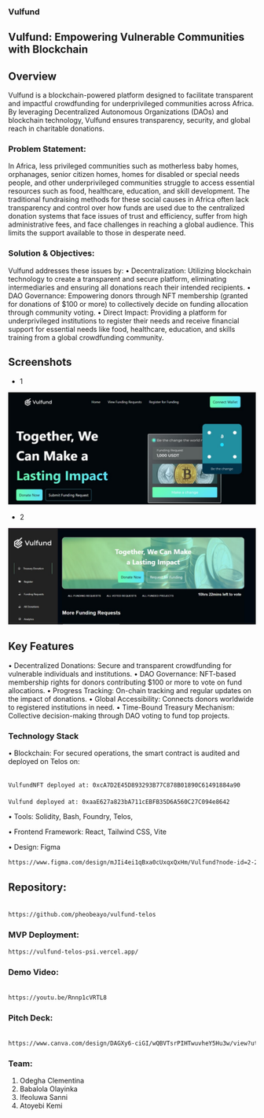 ### Vulfund

## Vulfund: Empowering Vulnerable Communities with Blockchain

## Overview
Vulfund is a blockchain-powered platform designed to facilitate transparent and impactful crowdfunding for underprivileged communities across Africa. By leveraging Decentralized Autonomous Organizations (DAOs) and blockchain technology, Vulfund ensures transparency, security, and global reach in charitable donations.


### Problem Statement:
In Africa, less privileged communities such as motherless baby homes, orphanages, senior citizen homes, homes for disabled or special needs people, and other underprivileged communities struggle to access essential resources such as food, healthcare, education, and skill development.
The traditional fundraising methods for these social causes in Africa often lack transparency and control over how funds are used due to the centralized donation systems that face issues of trust and efficiency, suffer from high administrative fees, and face challenges in reaching a global audience. This limits the support available to those in desperate need.

### Solution & Objectives:
Vulfund addresses these issues by:
•	Decentralization: Utilizing blockchain technology to create a transparent and secure platform, eliminating intermediaries and ensuring all donations reach their intended recipients.
•	DAO Governance: Empowering donors through NFT membership (granted for donations of $100 or more) to collectively decide on funding allocation through community voting.
•	Direct Impact: Providing a platform for underprivileged institutions to register their needs and receive financial support for essential needs like food, healthcare, education, and skills training from a global crowdfunding community.

## Screenshots

- 1

![Screenshot1](public/screenshot1.jpg)

- 2

![Screenshot1](public/screenshot2.jpg)

## Key Features
•	Decentralized Donations: Secure and transparent crowdfunding for vulnerable individuals and institutions.
•	DAO Governance: NFT-based membership rights for donors contributing $100 or more to vote on fund allocations.
•	Progress Tracking: On-chain tracking and regular updates on the impact of donations.
•	Global Accessibility: Connects donors worldwide to registered institutions in need.
•	Time-Bound Treasury Mechanism: Collective decision-making through DAO voting to fund top projects.


### Technology Stack
•	Blockchain: For secured operations, the smart contract is audited and deployed on Telos on:

```bash

VulfundNFT deployed at: 0xcA7D2E45D893293B77C878B01890C61491884a90

Vulfund deployed at: 0xaaE627a823bA711cEBFB35D6A560C27C094e8642


```

•   Tools: Solidity, Bash, Foundry, Telos,

•	Frontend Framework: React, Tailwind CSS, Vite

•	Design: Figma
``` bash
https://www.figma.com/design/mJIi4ei1qBxa0cUxqxQxHm/Vulfund?node-id=2-2

```
## Repository: 
``` bash

https://github.com/pheobeayo/vulfund-telos

```

### MVP Deployment: 
```bash
https://vulfund-telos-psi.vercel.app/
```

### Demo Video: 
```bash

https://youtu.be/Rnnp1cVRTL8


```
### Pitch Deck: 
```bash 

https://www.canva.com/design/DAGXy6-ciGI/wQBVTsrPIHTwuvheY5Hu3w/view?utm_content=DAGXy6-ciGI&utm_campaign=designshare&utm_medium=link&utm_source=editor 

```


### Team:
1.	Odegha Clementina
2.	Babalola Olayinka
3.	Ifeoluwa Sanni 
4.	Atoyebi Kemi
